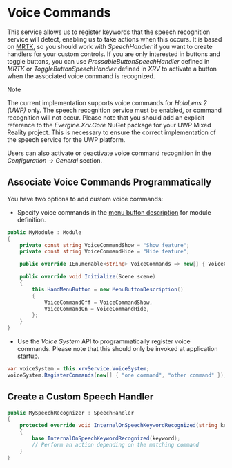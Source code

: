 # Voice Commands

This service allows us to register keywords that the speech recognition service will detect, enabling us to take actions when this occurs. It is based on [MRTK](../mrtk/index.md), so you should work with _SpeechHandler_ if you want to create handlers for your custom controls. If you are only interested in buttons and toggle buttons, you can use _PressableButtonSpeechHandler_ defined in _MRTK_ or _ToggleButtonSpeechHandler_ defined in _XRV_ to activate a button when the associated voice command is recognized.

> [!NOTE]
> The current implementation supports voice commands for _HoloLens 2 (UWP)_ only. The speech recognition service must be enabled, or command recognition will not occur. Please note that you should add an explicit reference to the _Evergine.Xrv.Core_ NuGet package for your UWP Mixed Reality project. This is necessary to ensure the correct implementation of the speech service for the UWP platform.

Users can also activate or deactivate voice command recognition in the _Configuration -> General_ section.

## Associate Voice Commands Programmatically

You have two options to add custom voice commands:
- Specify voice commands in the [menu button description](hand_menu.md) for module definition.

```csharp
public MyModule : Module 
{
    private const string VoiceCommandShow = "Show feature";
    private const string VoiceCommandHide = "Hide feature";

    public override IEnumerable<string> VoiceCommands => new[] { VoiceCommandShow, VoiceCommandHide };

    public override void Initialize(Scene scene)
    {
        this.HandMenuButton = new MenuButtonDescription()
        {
            VoiceCommandOff = VoiceCommandShow,
            VoiceCommandOn = VoiceCommandHide,
        };
    }
}
```
- Use the _Voice System_ API to programmatically register voice commands. Please note that this should only be invoked at application startup.

```csharp
var voiceSystem = this.xrvService.VoiceSystem;
voiceSystem.RegisterCommands(new[] { "one command", "other command" });
```

## Create a Custom Speech Handler

```csharp
public MySpeechRecognizer : SpeechHandler 
{
    protected override void InternalOnSpeechKeywordRecognized(string keyword)
    {
        base.InternalOnSpeechKeywordRecognized(keyword);
        // Perform an action depending on the matching command
    }
}
```